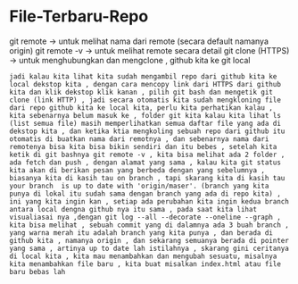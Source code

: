 # File-Terbaru-Repo
git remote -> untuk melihat nama dari remote (secara default namanya origin)
git remote -v -> untuk melihat remote secara detail
git clone (HTTPS) -> untuk menghubungkan dan mengclone , github kita ke git local

    jadi kalau kita lihat kita sudah mengambil repo dari github kita ke local dekstop kita , dengan cara mencopy link dari HTTPS dari github kita dan klik dekstop klik kanan , pilih git bash dan mengetik git clone (link HTTP) , jadi secara otomatis kita sudah mengkloning file dari repo github kita ke local kita, perlu kita perhatikan kalau , kita sebenarnya belum masuk ke , folder git kita kalau kita lihat ls (list semua file) masih memperlihatkan semua daftar file yang ada di dekstop kita , dan ketika ktia mengkoling sebuah repo dari github itu otomatis di buatkan nama dari remotnya , dan sebenarnya nama dari remotenya bisa kita bisa bikin sendiri dan itu bebes , setelah kita ketik di git bashnya git remote -v , kita bisa melihat ada 2 folder , ada fetch dan push , dengan alamat yang sama , kalau kita git status kita akan di berikan pesan yang berbeda dengan yang sebelumnya , biasanya kita di kasih tau on branch , tapi skarang kita di kasih tau your branch  is up to date with 'origin/maser'. (branch yang kita punya di lokal itu sudah sama dengan branch yang ada di repo kita) , ini yang kita ingin kan , setiap ada perubahan kita ingin kedua branch antara local dengna github nya itu sama , pada saat kita lihat visualiasai nya ,dengan git log --all --decorate --oneline --graph , kita bisa melihat , sebuah commit yang di dalamnya ada 3 buah branch , yang warna merah itu adalah branch yang kita punya , dan berada di github kita , namanya origin , dan sekarang semuanya berada di pointer yang sama , artinya up to date lah istilahnya , skarang gini ceritanya di local kita , kita mau menambahkan dan mengubah sesuatu, misalnya kita menambahkan file baru , kita buat misalkan index.html atau file baru bebas lah 